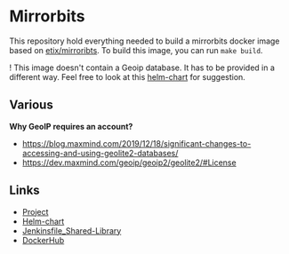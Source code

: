 # Mirrorbits

This repository hold everything needed to build a mirrorbits docker image based on [etix/mirroribts](https://github.com/etix/mirrorbits/). To build this image, you can run `make build`.


! This image doesn't contain a Geoip database. It has to be provided in a different way. Feel free to look at this [helm-chart](https://github.com/jenkins-infra/charts/tree/master/charts/mirrorbits) for suggestion.

## Various

__Why GeoIP requires an account?__

* https://blog.maxmind.com/2019/12/18/significant-changes-to-accessing-and-using-geolite2-databases/
* https://dev.maxmind.com/geoip/geoip2/geolite2/#License

## Links

* [Project](https://github.com/etix/mirrorbits/)
* [Helm-chart](https://github.com/jenkins-infra/charts/tree/master/charts/mirrorbits)
* [Jenkinsfile_Shared-Library](https://github.com/jenkins-infra/pipeline-library)
* [DockerHub](https://hub.docker.com/repository/docker/jenkinsciinfra/mirrorbits)
